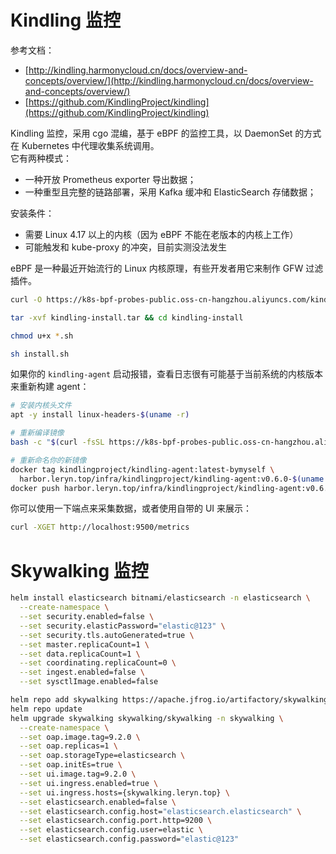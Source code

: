 <a name="N1uS6"></a>
# Kindling 监控
参考文档：

- [http://kindling.harmonycloud.cn/docs/overview-and-concepts/overview/](http://kindling.harmonycloud.cn/docs/overview-and-concepts/overview/)
- [https://github.com/KindlingProject/kindling](https://github.com/KindlingProject/kindling)

Kindling 监控，采用 cgo 混编，基于 eBPF 的监控工具，以 DaemonSet 的方式在 Kubernetes 中代理收集系统调用。<br />它有两种模式：

- 一种开放 Prometheus exporter 导出数据；
- 一种重型且完整的链路部署，采用 Kafka 缓冲和 ElasticSearch 存储数据；

安装条件：

- 需要 Linux 4.17 以上的内核（因为 eBPF 不能在老版本的内核上工作）
- 可能触发和 kube-proxy 的冲突，目前实测没法发生

eBPF 是一种最近开始流行的 Linux 内核原理，有些开发者用它来制作 GFW 过滤插件。
```bash
curl -O https://k8s-bpf-probes-public.oss-cn-hangzhou.aliyuncs.com/kindling-install.tar

tar -xvf kindling-install.tar && cd kindling-install

chmod u+x *.sh

sh install.sh
```
如果你的 `kindling-agent` 启动报错，查看日志很有可能基于当前系统的内核版本来重新构建 agent：
```bash
# 安装内核头文件
apt -y install linux-headers-$(uname -r)

# 重新编译镜像
bash -c "$(curl -fsSL https://k8s-bpf-probes-public.oss-cn-hangzhou.aliyuncs.com/recompile-module.sh)"

# 重新命名你的新镜像
docker tag kindlingproject/kindling-agent:latest-bymyself \
  harbor.leryn.top/infra/kindlingproject/kindling-agent:v0.6.0-$(uname -r)
docker push harbor.leryn.top/infra/kindlingproject/kindling-agent:v0.6.0-$(uname -r)
```
你可以使用一下端点来采集数据，或者使用自带的 UI 来展示：
```bash
curl -XGET http://localhost:9500/metrics
```
<a name="l2Zg7"></a>
# Skywalking 监控
```bash
helm install elasticsearch bitnami/elasticsearch -n elasticsearch \
  --create-namespace \
  --set security.enabled=false \
  --set security.elasticPassword="elastic@123" \
  --set security.tls.autoGenerated=true \
  --set master.replicaCount=1 \
  --set data.replicaCount=1 \
  --set coordinating.replicaCount=0 \
  --set ingest.enabled=false \
  --set sysctlImage.enabled=false
```
```bash
helm repo add skywalking https://apache.jfrog.io/artifactory/skywalking-helm
helm repo update
helm upgrade skywalking skywalking/skywalking -n skywalking \
  --create-namespace \
  --set oap.image.tag=9.2.0 \
  --set oap.replicas=1 \
  --set oap.storageType=elasticsearch \
  --set oap.initEs=true \
  --set ui.image.tag=9.2.0 \
  --set ui.ingress.enabled=true \
  --set ui.ingress.hosts={skywalking.leryn.top} \
  --set elasticsearch.enabled=false \
  --set elasticsearch.config.host="elasticsearch.elasticsearch" \
  --set elasticsearch.config.port.http=9200 \
  --set elasticsearch.config.user=elastic \
  --set elasticsearch.config.password="elastic@123"
```
